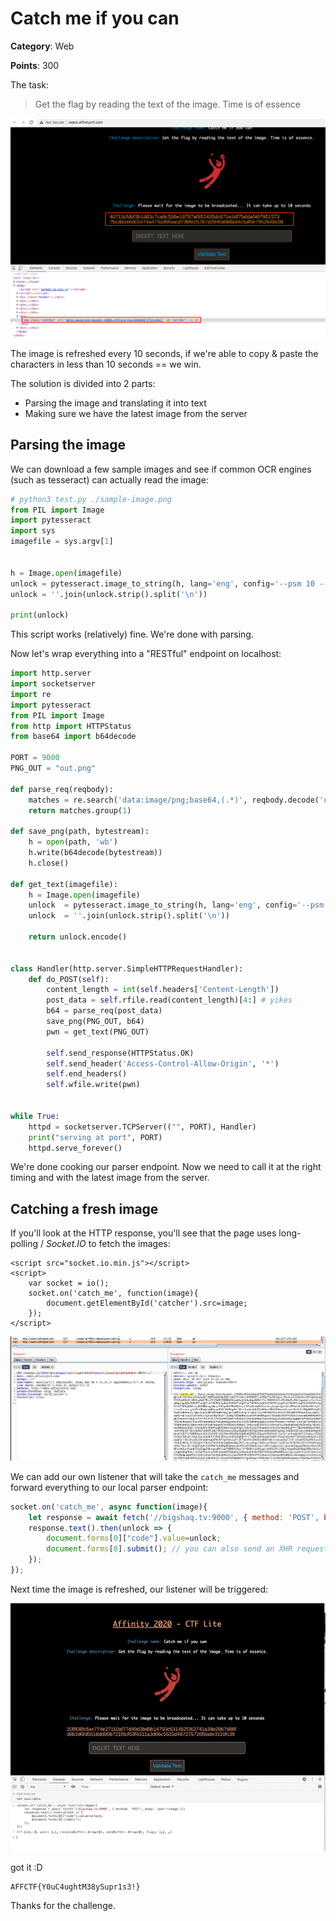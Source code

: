 # Catch me if you can
**Category**: Web

**Points**: 300

The task:
>Get the flag by reading the text of the image. Time is of essence

![img1](./images/img.png)

The image is refreshed every 10 seconds, if we're able to copy & paste the characters in less than 10 seconds == we win.

The solution is divided into 2 parts:
* Parsing the image and translating it into text
* Making sure we have the latest image from the server

## Parsing the image

We can download a few sample images and see if common OCR engines (such as tesseract) can actually read the image:

```py
# python3 test.py ./sample-image.png
from PIL import Image
import pytesseract
import sys
imagefile = sys.argv[1]


h = Image.open(imagefile)
unlock = pytesseract.image_to_string(h, lang='eng', config='--psm 10 --osm 3 -c tessedit_char_whitelist=0123456789abcdef' ) 
unlock = ''.join(unlock.strip().split('\n')) 

print(unlock) 
```

This script works (relatively) fine. We're done with parsing. 

Now let's wrap everything into a "RESTful" endpoint on localhost:

```py
import http.server
import socketserver
import re
import pytesseract
from PIL import Image
from http import HTTPStatus
from base64 import b64decode

PORT = 9000
PNG_OUT = "out.png" 

def parse_req(reqbody):
    matches = re.search('data:image/png;base64,(.*)', reqbody.decode('utf-8'))
    return matches.group(1)

def save_png(path, bytestream):
    h = open(path, 'wb')
    h.write(b64decode(bytestream))
    h.close()

def get_text(imagefile):
    h = Image.open(imagefile)
    unlock  = pytesseract.image_to_string(h, lang='eng', config='--psm 10 --osm 3 -c tessedit_char_whitelist=0123456789abcdef')
    unlock  = ''.join(unlock.strip().split('\n')) 
    
    return unlock.encode()


class Handler(http.server.SimpleHTTPRequestHandler):
    def do_POST(self):
        content_length = int(self.headers['Content-Length']) 
        post_data = self.rfile.read(content_length)[4:] # yikes
        b64 = parse_req(post_data)
        save_png(PNG_OUT, b64)
        pwn = get_text(PNG_OUT)

        self.send_response(HTTPStatus.OK)
        self.send_header('Access-Control-Allow-Origin', '*')
        self.end_headers()
        self.wfile.write(pwn)


while True:
    httpd = socketserver.TCPServer(("", PORT), Handler)
    print("serving at port", PORT)
    httpd.serve_forever()


```

We're done cooking our parser endpoint. Now we need to call it at the right timing and with the latest image from the server.

## Catching a fresh image

If you'll look at the HTTP response, you'll see that the page uses long-polling / _Socket.IO_ to fetch the images:
```
<script src="socket.io.min.js"></script>
<script>
    var socket = io();
    socket.on('catch_me', function(image){
        document.getElementById('catcher').src=image;
    });
</script>
```
![img2](./images/long-polls.png)

We can add our own listener that will take the ``catch_me`` messages and forward everything to our local parser endpoint:

```js
socket.on('catch_me', async function(image){
    let response = await fetch('//bigshaq.tv:9000', { method: 'POST', body: 'pwn='+image });
    response.text().then(unlock => {
        document.forms[0]["code"].value=unlock;
        document.forms[0].submit(); // you can also send an XHR request directly to /validate
    });
});

```

Next time the image is refreshed, our listener will be triggered:

![img3](./images/pwn.gif)

got it :D 
```
AFFCTF{Y0uC4ughtM38ySupr1s3!}
```


Thanks for the challenge.